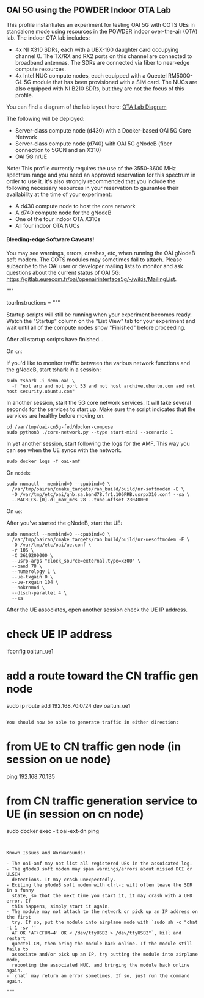 ## OAI 5G using the POWDER Indoor OTA Lab

This profile instantiates an experiment for testing OAI 5G with COTS UEs in
standalone mode using resources in the POWDER indoor over-the-air (OTA) lab.
The indoor OTA lab includes:

- 4x NI X310 SDRs, each with a UBX-160 daughter card occupying channel 0. The
  TX/RX and RX2 ports on this channel are connected to broadband antennas. The
  SDRs are connected via fiber to near-edge compute resources.
- 4x Intel NUC compute nodes, each equipped with a Quectel RM500Q-GL 5G module
  that has been provisioned with a SIM card. The NUCs are also equipped with NI
  B210 SDRs, but they are not the focus of this profile.

You can find a diagram of the lab layout here: [OTA Lab
Diagram](https://gitlab.flux.utah.edu/powderrenewpublic/powder-deployment/-/raw/master/diagrams/ota-lab.png)

The following will be deployed:

- Server-class compute node (d430) with a Docker-based OAI 5G Core Network
- Server-class compute node (d740) with OAI 5G gNodeB (fiber connection to 5GCN and an X310)
- OAI 5G nrUE

Note: This profile currently requires the use of the 3550-3600 MHz spectrum
range and you need an approved reservation for this spectrum in order to use it.
It's also strongly recommended that you include the following necessary
resources in your reservation to gaurantee their availability at the time of
your experiment:

- A d430 compute node to host the core network
- A d740 compute node for the gNodeB
- One of the four indoor OTA X310s
- All four indoor OTA NUCs

#### Bleeding-edge Software Caveats!

You may see warnings, errors, crashes, etc, when running the OAI gNodeB soft
modem. The COTS modules may sometimes fail to attach. Please subscribe to the
OAI user or developer mailing lists to monitor and ask questions about the
current status of OAI 5G:
https://gitlab.eurecom.fr/oai/openairinterface5g/-/wikis/MailingList.

"""

tourInstructions = """

Startup scripts will still be running when your experiment becomes ready.
Watch the "Startup" column on the "List View" tab for your experiment and wait
until all of the compute nodes show "Finished" before proceeding.

After all startup scripts have finished...

On `cn`:

If you'd like to monitor traffic between the various network functions and the
gNodeB, start tshark in a session:

```
sudo tshark -i demo-oai \
  -f "not arp and not port 53 and not host archive.ubuntu.com and not host security.ubuntu.com"
```

In another session, start the 5G core network services. It will take several
seconds for the services to start up. Make sure the script indicates that the
services are healthy before moving on.

```
cd /var/tmp/oai-cn5g-fed/docker-compose
sudo python3 ./core-network.py --type start-mini --scenario 1
```

In yet another session, start following the logs for the AMF. This way you can
see when the UE syncs with the network.

```
sudo docker logs -f oai-amf
```

On `nodeb`:

```
sudo numactl --membind=0 --cpubind=0 \
  /var/tmp/oairan/cmake_targets/ran_build/build/nr-softmodem -E \
  -O /var/tmp/etc/oai/gnb.sa.band78.fr1.106PRB.usrpx310.conf --sa \
  --MACRLCs.[0].dl_max_mcs 28 --tune-offset 23040000
```

On `ue`:

After you've started the gNodeB, start the UE:

```
sudo numactl --membind=0 --cpubind=0 \
  /var/tmp/oairan/cmake_targets/ran_build/build/nr-uesoftmodem -E \
  -O /var/tmp/etc/oai/ue.conf \
  -r 106 \
  -C 3619200000 \
  --usrp-args "clock_source=external,type=x300" \
  --band 78 \
  --numerology 1 \
  --ue-txgain 0 \
  --ue-rxgain 104 \
  --nokrnmod \
  --dlsch-parallel 4 \
  --sa
```

After the UE associates, open another session check the UE IP address.

# check UE IP address
ifconfig oaitun_ue1

# add a route toward the CN traffic gen node
sudo ip route add 192.168.70.0/24 dev oaitun_ue1
```

You should now be able to generate traffic in either direction:

```
# from UE to CN traffic gen node (in session on ue node)
ping 192.168.70.135

# from CN traffic generation service to UE (in session on cn node)
sudo docker exec -it oai-ext-dn ping <UE IP address>
```


Known Issues and Workarounds:

- The oai-amf may not list all registered UEs in the assoicated log.
- The gNodeB soft modem may spam warnings/errors about missed DCI or ULSCH
  detections. It may crash unexpectedly.
- Exiting the gNodeB soft modem with ctrl-c will often leave the SDR in a funny
  state, so that the next time you start it, it may crash with a UHD error. If
  this happens, simply start it again.
- The module may not attach to the network or pick up an IP address on the first
  try. If so, put the module into airplane mode with `sudo sh -c "chat -t 1 -sv ''
  AT OK 'AT+CFUN=4' OK < /dev/ttyUSB2 > /dev/ttyUSB2"`, kill and restart
  quectel-CM, then bring the module back online. If the module still fails to
  associate and/or pick up an IP, try putting the module into airplane mode,
  rebooting the associated NUC, and bringing the module back online again.
- `chat` may return an error sometimes. If so, just run the command again.

"""


